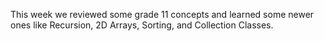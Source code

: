 This week we reviewed some grade 11 concepts and learned some newer ones like Recursion, 2D Arrays, Sorting, and Collection Classes.
